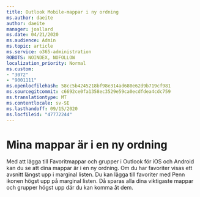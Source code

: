 ```yaml
---
title: Outlook Mobile-mappar i ny ordning
ms.author: daeite
author: daeite
manager: joallard
ms.date: 04/21/2020
ms.audience: Admin
ms.topic: article
ms.service: o365-administration
ROBOTS: NOINDEX, NOFOLLOW
localization_priority: Normal
ms.custom:
- "3072"
- "9001111"
ms.openlocfilehash: 58cc5b4245218bf98e314ad680e62d9b719cf981
ms.sourcegitcommit: c6692ce0fa1358ec3529e59ca0ecdfdea4cdc759
ms.translationtype: MT
ms.contentlocale: sv-SE
ms.lasthandoff: 09/15/2020
ms.locfileid: "47772244"
---
```

# <a name="my-folders-are-in-a-new-order"></a>Mina mappar är i en ny ordning

Med att lägga till Favoritmappar och grupper i Outlook för iOS och Android kan du se att dina mappar är i en ny ordning. Om du har favoriter visas ett avsnitt längst upp i marginal listen. Du kan lägga till favoriter med Penn ikonen högst upp på marginal listen. Då sparas alla dina viktigaste mappar och grupper högst upp där du kan komma åt dem.